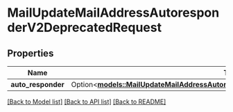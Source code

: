 # MailUpdateMailAddressAutoresponderV2DeprecatedRequest

## Properties

Name | Type | Description | Notes
------------ | ------------- | ------------- | -------------
**auto_responder** | Option<[**models::MailUpdateMailAddressAutoresponderV2DeprecatedRequestAutoResponder**](mail_update_mail_address_autoresponder_v2_deprecated_request_autoResponder.md)> |  | 

[[Back to Model list]](../README.md#documentation-for-models) [[Back to API list]](../README.md#documentation-for-api-endpoints) [[Back to README]](../README.md)



